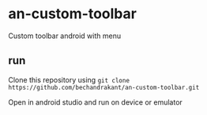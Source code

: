 # an-custom-toolbar
Custom toolbar android with menu

## run

Clone this repository using `git clone https://github.com/bechandrakant/an-custom-toolbar.git`

Open in android studio and run on device or emulator
